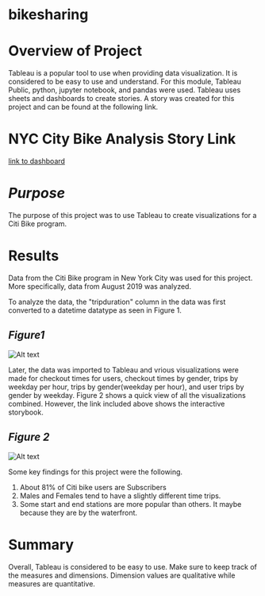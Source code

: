 # bikesharing
# Overview of Project
Tableau is a popular tool to use when providing data visualization.  It is considered to be easy to use and understand. For this module, Tableau Public, python, jupyter notebook, and pandas were used.  Tableau uses sheets and dashboards to create stories.  A story was created for this project and can be found at the following link.

# NYC City Bike Analysis Story Link
[link to dashboard](https://public.tableau.com/app/profile/ludivina.lemay "link to dashboard")

# *Purpose*
The purpose of this project was to use Tableau to create visualizations for a Citi Bike program.

# Results
Data from the Citi Bike program in New York City was used for this project.  More specifically, data from August 2019 was analyzed.

To analyze the data, the "tripduration" column in the data was first converted to a datetime datatype as seen in Figure 1.

## *Figure1*

![Alt text](Resources/both.png)

Later, the data was imported to Tableau and vrious visualizations were made for checkout times for users, checkout times by gender, trips by weekday per hour, trips by gender(weekday per hour), and user trips by gender by weekday. Figure 2 shows a quick view of all the visualizations combined.  However, the link included above shows the interactive storybook. 

## *Figure 2*

![Alt text](Resources/all.png)

Some key findings for this project were the following.
1. About 81% of Citi bike users are Subscribers
2. Males and Females tend to have a slightly different time trips.
3. Some start and end stations are more popular than others.  It maybe because they are by the waterfront. 

# Summary
Overall, Tableau is considered to be easy to use.  Make sure to keep track of the measures and dimensions.  Dimension values are qualitative while measures are quantitative. 

